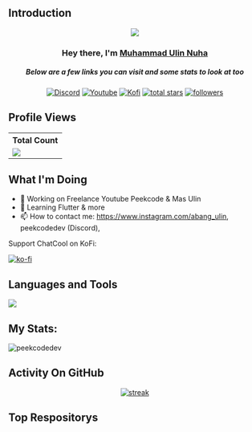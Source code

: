## Introduction
<p align="center">
<img src="https://readme-typing-svg.demolab.com/?lines=Developer%20of%20ChatCool%20Bot;Contributed%20to%201500+%2B%20servers%20inside%20Discord;3+%2B%20years%20of%20coding%20experience&font=Fira%20Code&center=true&width=700&height=45&color=fff53a&vCenter=true&pause=1000&size=25" /></a>
</p>

<h3 align="center">Hey there, I'm <a href="https://github.com/peekcodedev">Muhammad Ulin Nuha</a></h3>
<h5 align="center">Below are a few links you can visit and some stats to look at too</h5>

<p align="center">
  <a href="https://discord.gg/79ucHtZn5w"><img alt="Discord" title="Discord" src="https://img.shields.io/badge/-Discord-7289DA?style=for-the-badge&logo=discord&logoColor=white"/></a>
  <a href="https://www.youtube.com/c/peekcode"><img alt="Youtube" title="Youtube" src="https://img.shields.io/badge/-Youtube-FF0000?style=for-the-badge&logo=youtube&logoColor=white"/></a>
  <a href="https://ko-fi.com/masulin"><img alt="Kofi" title="Kofi" src="https://img.shields.io/badge/-Kofi-ff7389?style=for-the-badge&logo=kofi&logoColor=white"/></a>
<a href="https://github.com/peekcodedev?tab=repositories&sort=stargazers">
    <img alt="total stars" title="Total stars on GitHub" src="https://custom-icon-badges.demolab.com/github/stars/peekcodedev?color=B8B92B&style=for-the-badge&labelColor=959532&logo=star"/></a>
   <a href="https://github.com/peekcodedev"><img alt="followers" title="Follow me on Github" src="https://img.shields.io/github/followers/peekcodedev?color=236ad3&style=for-the-badge&logo=github&label=Follow"/></a>
 </p>
 
## Profile Views


  <table>
    <tr>
      <!-- <th>Profile Views</th> -->
      <th>Total Count</th>
    </tr>
    <tr>
      <!-- <td>
        <div align="center">
          <a href="https://github.com/peekcodedev"><img src="https://github.com/Thinkright20.png" alt="@peekcodedev" width="52" /></a>
          <br />
          <a align="center" href="https://github.com/peekcodedev"><b>peekcodedev</b></a>
        </b>
      </td> -->
      <!-- Profile Views -->
      <td>
         <a href="https://github.com/peekcodedev"> <img src="https://komarev.com/ghpvc/?username=peekcodedev&style=for-the-badge&color=brightgreen"> </a>
      </td>
    </tr>
  </table>

## What I'm Doing

- 🔭 Working on Freelance Youtube Peekcode & Mas Ulin
- 🌱 Learning Flutter & more
- 📫 How to contact me: https://www.instagram.com/abang_ulin, peekcodedev (Discord), 

Support ChatCool on KoFi:

[![ko-fi](https://ko-fi.com/img/githubbutton_sm.svg)](https://ko-fi.com/masulin)

## Languages and Tools

<p align="left"> <a href="https://github.com/peekcodedev"><img src="https://skillicons.dev/icons?i=vscode,androidstudio,github,mongodb,css,html,mysql,python,nodejs,kotlin,flutter,dart,java"> </a> </p>

## My Stats:
<p><img align="center" src="https://github-readme-stats.vercel.app/api/top-langs?username=peekcodedev&show_icons=true&locale=en&layout=compact" alt="peekcodedev" /></p>

## Activity On GitHub

<p align="center">
  <a href="https://github.com/peekcodedev">      
<img title="stats" alt="streak" src="https://github-readme-streak-stats.herokuapp.com/?user=peekcodede&theme=dark&hide_border=true&stroke=f53b3b"/>
</a> 
</p>

## Top Respositorys
